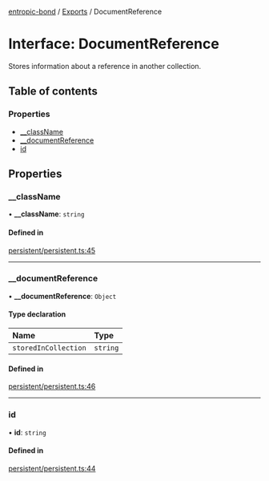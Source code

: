 [entropic-bond](../README.md) / [Exports](../modules.md) / DocumentReference

# Interface: DocumentReference

Stores information about a reference in another collection.

## Table of contents

### Properties

- [\_\_className](DocumentReference.md#__classname)
- [\_\_documentReference](DocumentReference.md#__documentreference)
- [id](DocumentReference.md#id)

## Properties

### \_\_className

• **\_\_className**: `string`

#### Defined in

[persistent/persistent.ts:45](https://github.com/entropic-bond/entropic-bond/blob/c9dd385/src/persistent/persistent.ts#L45)

___

### \_\_documentReference

• **\_\_documentReference**: `Object`

#### Type declaration

| Name | Type |
| :------ | :------ |
| `storedInCollection` | `string` |

#### Defined in

[persistent/persistent.ts:46](https://github.com/entropic-bond/entropic-bond/blob/c9dd385/src/persistent/persistent.ts#L46)

___

### id

• **id**: `string`

#### Defined in

[persistent/persistent.ts:44](https://github.com/entropic-bond/entropic-bond/blob/c9dd385/src/persistent/persistent.ts#L44)
